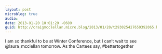 ```yaml
---
layout: post
microblog: true
audio: 
date: 2013-01-20 10:01:20 -0600
guid: http://craigmcclellan.micro.blog/2013/01/20/t293025427650392065.html
---
```

I am so thankful to be at Winter Conference, but I can’t wait to see @laura_mcclellan tomorrow. As the Cartees say, #bettertogether
